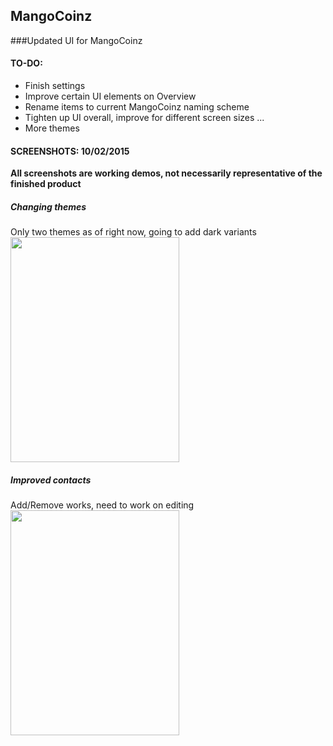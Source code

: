 ## MangoCoinz
###Updated UI for MangoCoinz

#### TO-DO:
- Finish settings
- Improve certain UI elements on Overview
- Rename items to current MangoCoinz naming scheme
- Tighten up UI overall, improve for different screen sizes
...
- More themes


#### SCREENSHOTS: 10/02/2015
**All screenshots are working demos, not necessarily representative of the finished product**

##### **Changing themes** 
Only two themes as of right now, going to add dark variants</br>
<img src="http://i.imgur.com/uiTxR3M.gif?1" width="270px" height="360px"/> 

##### **Improved contacts**
Add/Remove works, need to work on editing</br>
<img src="http://i.imgur.com/TuzQJBw.gif?1" width="270px" height="360px"/> 
